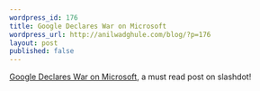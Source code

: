 ```yaml
---
wordpress_id: 176
title: Google Declares War on Microsoft
wordpress_url: http://anilwadghule.com/blog/?p=176
layout: post
published: false
---
```

<a href="http://slashdot.org/article.pl?sid=05/10/06/1250215&amp;tid=217&tid=109">Google Declares War on Microsoft</a>, a must read post on slashdot!
